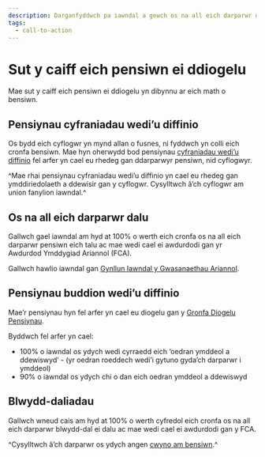 ```yaml
---
description: Darganfyddwch pa iawndal a gewch os na all eich darparwr dalu eich pensiwn neu flwydd-dal.
tags:
  - call-to-action
---
```

# Sut y caiff eich pensiwn ei ddiogelu

Mae sut y caiff eich pensiwn ei ddiogelu yn dibynnu ar eich math o bensiwn.

## Pensiynau cyfraniadau wedi’u diffinio

Os bydd eich cyflogwr yn mynd allan o fusnes, ni fyddwch yn colli eich cronfa bensiwn. Mae hyn oherwydd bod pensiynau [cyfraniadau wedi’u diffinio](/cy/pension-types) fel arfer yn cael eu rhedeg gan ddarparwyr pensiwn, nid cyflogwyr.

^Mae rhai pensiynau cyfraniadau wedi’u diffinio yn cael eu rhedeg gan ymddiriedolaeth a ddewisir gan y cyflogwr. Cysylltwch â’ch cyflogwr am union fanylion iawndal.^

## Os na all eich darparwr dalu

Gallwch gael iawndal am hyd at 100% o werth eich cronfa os na all eich darparwr pensiwn eich talu ac mae wedi cael ei awdurdodi gan yr Awdurdod Ymddygiad Ariannol (FCA).

Gallwch hawlio iawndal gan [Gynllun Iawndal y Gwasanaethau Ariannol](http://www.fscs.org.uk/).

## Pensiynau buddion wedi’u diffinio

Mae’r pensiynau hyn fel arfer yn cael eu diogelu gan y [Gronfa Diogelu Pensiynau](http://www.pensionprotectionfund.org.uk/).

Byddwch fel arfer yn cael:

- 100% o iawndal os ydych wedi cyrraedd eich ‘oedran ymddeol a ddewiswyd’ - (yr oedran roeddech wedi’i gytuno gyda’ch darparwr i ymddeol)
- 90% o iawndal os ydych chi o dan eich oedran ymddeol a ddewiswyd

## Blwydd-daliadau

Gallwch wneud cais am hyd at 100% o werth cyfredol eich cronfa os na all eich darparwr blwydd-dal ei dalu ac mae wedi cael ei awdurdodi gan y FCA.

^Cysylltwch â’ch darparwr os ydych angen [cwyno am bensiwn](/cy/pension-complaints).^
